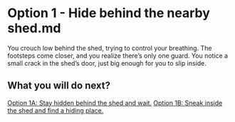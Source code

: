 # Option 1 - Hide behind the nearby shed.md

You crouch low behind the shed, trying to control your breathing. The footsteps come closer, and you realize there’s only one guard. You notice a small crack in the shed’s door, just big enough for you to slip inside.

## What you will do next? 
[Option 1A: Stay hidden behind the shed and wait.]()
[Option 1B: Sneak inside the shed and find a hiding place.]()